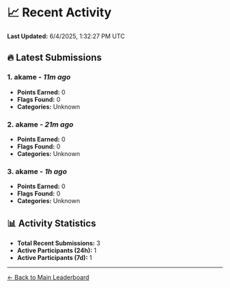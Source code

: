 # 📈 Recent Activity

**Last Updated:** 6/4/2025, 1:32:27 PM UTC

## 🔥 Latest Submissions

### 1. akame - *11m ago*
- **Points Earned:** 0
- **Flags Found:** 0
- **Categories:** Unknown

### 2. akame - *21m ago*
- **Points Earned:** 0
- **Flags Found:** 0
- **Categories:** Unknown

### 3. akame - *1h ago*
- **Points Earned:** 0
- **Flags Found:** 0
- **Categories:** Unknown

## 📊 Activity Statistics

- **Total Recent Submissions:** 3
- **Active Participants (24h):** 1
- **Active Participants (7d):** 1

---
[← Back to Main Leaderboard](README.md)